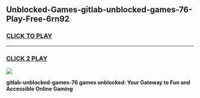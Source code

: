 
## Unblocked-Games-gitlab-unblocked-games-76-Play-Free-6rn92
<h3>
<a href="https://premium76.site?title=gitlab-unblocked-games-76&ref=17A">CLICK TO PLAY</a></h3>
<hr>

<h3>
<a href="https://premium76.site?title=gitlab-unblocked-games-76&ref=17A">CLICK 2 PLAY</a>
  
</h3>

<a href="https://premium76.site?title=gitlab-unblocked-games-76&ref=17A"><img src="https://clearcache.store/games.png"></a>


**gitlab-unblocked-games-76 games unblocked: Your Gateway to Fun and Accessible Online Gaming**
